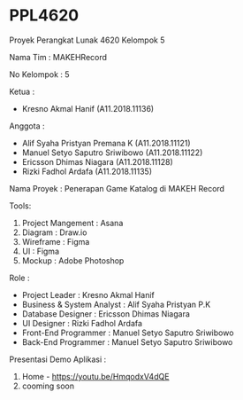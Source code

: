 # PPL4620
Proyek Perangkat Lunak 4620 Kelompok 5

Nama Tim :
MAKEHRecord

No Kelompok : 5

Ketua : 
- Kresno Akmal Hanif (A11.2018.11136)

Anggota :
- Alif Syaha Pristyan Premana K (A11.2018.11121)
- Manuel Setyo Saputro Sriwibowo (A11.2018.11122)
- Ericsson Dhimas Niagara (A11.2018.11128)
- Rizki Fadhol Ardafa (A11.2018.11135)

Nama Proyek : 
Penerapan Game Katalog di MAKEH Record

Tools: 
1. Project Mangement	: Asana   
2. Diagram		: Draw.io
3. Wireframe		: Figma  
4. UI			: Figma
5. Mockup		: Adobe Photoshop

Role :
- Project Leader		: Kresno Akmal Hanif
- Business & System Analyst	: Alif Syaha Pristyan P.K
- Database Designer		: Ericsson Dhimas Niagara 
- UI Designer			: Rizki Fadhol Ardafa 
- Front-End Programmer		: Manuel Setyo Saputro Sriwibowo
- Back-End Programmer		: Manuel Setyo Saputro Sriwibowo

Presentasi Demo Aplikasi :
1. Home - https://youtu.be/HmqodxV4dQE
2. cooming soon

